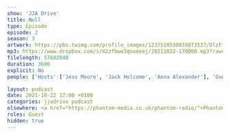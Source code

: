```yaml
---
show: 'JJA Drive'
title: Null
type: Episode
episode: 2
season: 3
artwork: https://pbs.twimg.com/profile_images/1237510530039873537/DlzFfEl3_400x400.jpg
mp3: https://www.dropbox.com/s/m2zfbwe3qxoexej/20211022-170000.mp3?raw=1
filelength: 57602048
duration: 3600
explicit: No
people: ['Hosts':['Jess Moore', 'Jack Holcome', 'Anna Alexander'], 'Guests':['Dan Jellico', 'Josh Brunning']]

layout: podcast
date: 2021-10-22 17:00 +0100
categories: jjadrive podcast
elsewhere: <a href="https://phantom-media.co.uk/phantom-radio/">Phantom Media</a>
roles: Guest
hidden: true
---
```


